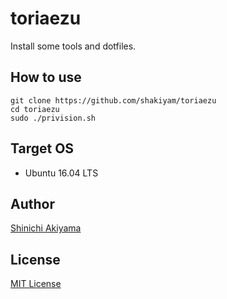 toriaezu
========

Install some tools and dotfiles.

## How to use ##

```
git clone https://github.com/shakiyam/toriaezu
cd toriaezu
sudo ./privision.sh
```

## Target OS ##

* Ubuntu 16.04 LTS

## Author ##

[Shinichi Akiyama](https://github.com/shakiyam)

## License ##

[MIT License](http://www.opensource.org/licenses/mit-license.php)
